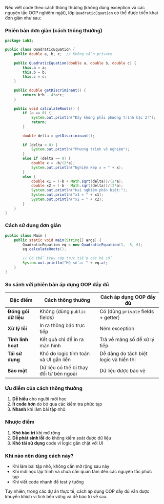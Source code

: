 Nếu viết code theo cách thông thường (không dùng exception và các nguyên tắc OOP nghiêm ngặt), lớp `QuadraticEquation` có thể được triển khai đơn giản như sau:

### Phiên bản đơn giản (cách thông thường)
```java
package Lab1;

public class QuadraticEquation {
    public double a, b, c;  // Không cần private
    
    public QuadraticEquation(double a, double b, double c) {
        this.a = a;
        this.b = b;
        this.c = c;
    }
    
    public double getDiscriminant() {
        return b*b - 4*a*c;
    }
    
    public void calculateRoots() {
        if (a == 0) {
            System.out.println("Đây không phải phương trình bậc 2!");
            return;
        }
        
        double delta = getDiscriminant();
        
        if (delta < 0) {
            System.out.println("Phương trình vô nghiệm");
        } 
        else if (delta == 0) {
            double x = -b/(2*a);
            System.out.println("Nghiệm kép x = " + x);
        } 
        else {
            double x1 = (-b + Math.sqrt(delta))/(2*a);
            double x2 = (-b - Math.sqrt(delta))/(2*a);
            System.out.println("Hai nghiệm phân biệt:");
            System.out.println("x1 = " + x1);
            System.out.println("x2 = " + x2);
        }
    }
}
```

### Cách sử dụng đơn giản
```java
public class Main {
    public static void main(String[] args) {
        QuadraticEquation eq = new QuadraticEquation(1, -5, 6);
        eq.calculateRoots();
        
        // Có thể truy cập trực tiếp các hệ số
        System.out.println("Hệ số a: " + eq.a);
    }
}
```

### So sánh với phiên bản áp dụng OOP đầy đủ

| Đặc điểm               | Cách thông thường                          | Cách áp dụng OOP đầy đủ               |
|------------------------|--------------------------------------------|----------------------------------------|
| **Đóng gói dữ liệu**   | Không (dùng `public` fields)               | Có (dùng `private` fields + getter)    |
| **Xử lý lỗi**          | In ra thông báo trực tiếp                  | Ném exception                          |
| **Tính linh hoạt**     | Kết quả chỉ để in ra màn hình              | Trả về mảng số để xử lý tiếp           |
| **Tái sử dụng**        | Khó do logic tính toán và UI gắn liền      | Dễ dàng do tách biệt logic và hiển thị |
| **Bảo mật**           | Dữ liệu có thể bị thay đổi từ bên ngoài    | Dữ liệu được bảo vệ                    |

### Ưu điểm của cách thông thường
1. **Dễ hiểu** cho người mới học
2. **Ít code hơn** do bỏ qua các kiểm tra phức tạp
3. **Nhanh** khi làm bài tập nhỏ

### Nhược điểm
1. **Khó bảo trì** khi mở rộng
2. **Dễ phát sinh lỗi** do không kiểm soát được dữ liệu
3. **Khó tái sử dụng** code vì logic gắn chặt với UI

### Khi nào nên dùng cách này?
- Khi làm bài tập nhỏ, không cần mở rộng sau này
- Khi mới học lập trình và chưa cần quan tâm đến các nguyên tắc phức tạp
- Khi viết code nhanh để test ý tưởng

Tuy nhiên, trong các dự án thực tế, cách áp dụng OOP đầy đủ vẫn được khuyến khích vì tính bền vững và dễ bảo trì về sau.
